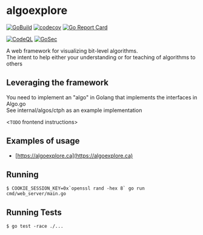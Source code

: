 # algoexplore

[![GoBuild](https://github.com/joekir/algoexplore/workflows/GoBuild/badge.svg?branch=main)](https://github.com/joekir/algoexplore/actions/workflows/go_build.yml)
[![codecov](https://codecov.io/gh/joekir/algoexplore/branch/main/graph/badge.svg?token=ZOOIRH3QET)](https://codecov.io/gh/joekir/algoexplore)
[![Go Report Card](https://goreportcard.com/badge/github.com/joekir/algoexplore)](https://goreportcard.com/report/github.com/joekir/algoexplore)

[![CodeQL](https://github.com/joekir/algoexplore/workflows/CodeQL/badge.svg?event=push)](https://github.com/joekir/algoexplore/actions/workflows/codeql-analysis.yml)
[![GoSec](https://github.com/joekir/algoexplore/workflows/GoSec/badge.svg?event=workflow_dispatch)](https://github.com/joekir/algoexplore/actions/workflows/main.yml)

A web framework for visualizing bit-level algorithms.    
The intent to help either your understanding or for teaching of algorithms to others

## Leveraging the framework

You need to implement an "algo" in Golang that implements the interfaces in Algo.go     
See internal/algos/ctph as an example implementation

<`TODO` frontend instructions>

## Examples of usage

- [https://algoexplore.ca](https://algoexplore.ca)

## Running

```
$ COOKIE_SESSION_KEY=0x`openssl rand -hex 8` go run cmd/web_server/main.go
```

## Running Tests 

```
$ go test -race ./...
```
